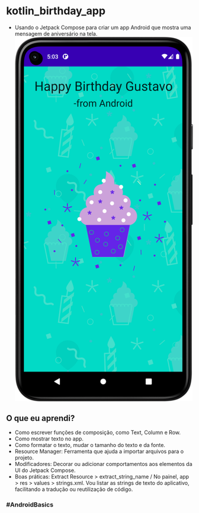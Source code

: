 # kotlin_birthday_app
- Usando o Jetpack Compose para criar um app Android  que mostra uma mensagem de aniversário na tela.
![print](https://github.com/gkpiccoli/kotlin_birthday_app/blob/main/birthday_app_screenshot.png?raw=true)
## O que eu aprendi?

- Como escrever funções de composição, como Text, Column e Row.
- Como mostrar texto no app.
- Como formatar o texto, mudar o tamanho do texto e da fonte.
- Resource Manager: Ferramenta que ajuda a importar arquivos para o projeto.
- Modificadores: Decorar ou adicionar comportamentos aos elementos da UI do Jetpack Compose.
- Boas práticas: Extract Resource > extract_string_name / No painel, app > res > values > strings.xml. Vou listar as strings de texto do aplicativo, facilitando a tradução ou reutilização de código.


### #AndroidBasics
